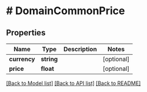 # # DomainCommonPrice

## Properties

Name | Type | Description | Notes
------------ | ------------- | ------------- | -------------
**currency** | **string** |  | [optional]
**price** | **float** |  | [optional]

[[Back to Model list]](../../README.md#models) [[Back to API list]](../../README.md#endpoints) [[Back to README]](../../README.md)
